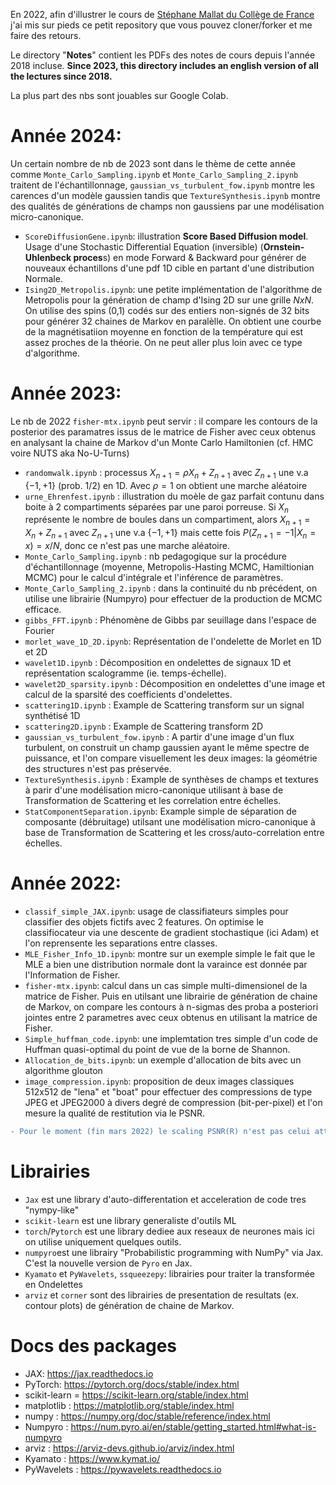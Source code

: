 En 2022, afin d'illustrer le cours de [Stéphane Mallat du Collège de France](https://www.di.ens.fr/~mallat/CoursCollege.html) j'ai mis sur pieds ce petit repository que vous pouvez cloner/forker et me faire des retours.

Le directory "**Notes**" contient les PDFs des notes de cours depuis l'année 2018 incluse.
**Since 2023, this directory includes an english version of all the lectures since 2018.**

La plus part des nbs sont jouables sur Google Colab.

# Année 2024:
Un certain nombre de nb de 2023 sont dans le thème de cette année comme `Monte_Carlo_Sampling.ipynb` et `Monte_Carlo_Sampling_2.ipynb` traitent
de l'échantillonnage, 
`gaussian_vs_turbulent_fow.ipynb` montre les carences d'un modèle gaussien tandis que `TextureSynthesis.ipynb` montre des qualités de générations
de champs non gaussiens par une modélisation micro-canonique.

- `ScoreDiffusionGene.ipynb`: illustration **Score Based Diffusion model**. Usage d'une Stochastic Differential Equation (inversible) (**Ornstein-Uhlenbeck proces**s)  en mode Forward & Backward pour générer de nouveaux échantillons d'une pdf 1D cible en partant d'une distribution Normale.
- `Ising2D_Metropolis.ipynb`: une petite implémentation de l'algorithme de Metropolis pour la génération de champ d'Ising 2D sur une grille $NxN$. On utilise des spins (0,1) codés sur des entiers non-signés de 32 bits pour générer 32 chaines de Markov en paralèlle. On obtient une courbe de la magnétisatiion moyenne en fonction de la température qui est assez proches de la théorie. On ne peut aller plus loin avec ce type d'algorithme. 

# Année 2023:
Le nb de 2022 `fisher-mtx.ipynb` peut servir : il compare les contours de la posterior des paramatres issus de le matrice de  Fisher avec ceux obtenus en analysant la chaine de Markov d'un Monte Carlo Hamiltonien (cf. HMC voire NUTS aka No-U-Turns) 

- `randomwalk.ipynb` : processus $X_{n+1} = \rho X_n + Z_{n+1}$ avec $Z_{n+1}$ une v.a $\{-1,+1\}$ (prob. 1/2) en 1D. Avec $\rho=1$ on obtient une marche aléatoire 
- `urne_Ehrenfest.ipynb` : illustration du moèle de gaz parfait contunu dans  boite à 2 compartiments séparées par une paroi porreuse. Si $X_n$ représente le nombre de boules dans un compartiment, alors $X_{n+1} = X_n + Z_{n+1}$ avec $Z_{n+1}$ une v.a $\{-1,+1\}$ mais cette fois $P(Z_{n+1} = −1|X_n = x) = x/N$, donc ce n'est pas une marche aléatoire.
- `Monte_Carlo_Sampling.ipynb` : nb pedagogique sur la procédure d'échantillonnage (moyenne, Metropolis-Hasting MCMC, Hamiltionian MCMC) pour le calcul d'intégrale et l'inférence de paramètres.
- `Monte_Carlo_Sampling_2.ipynb` : dans la continuité du nb précédent, on utilise une librairie (Numpyro) pour effectuer de la production de MCMC efficace.
- `gibbs_FFT.ipynb` : Phénomène de Gibbs par seuillage dans l'espace de Fourier
- `morlet_wave_1D_2D.ipynb`: Représentation de l'ondelette de Morlet en 1D et 2D
- `wavelet1D.ipynb` : Décomposition en ondelettes de signaux 1D et représentation scalogramme (ie. temps-échelle).
- `wavelet2D_sparsity.ipynb` : Décomposition en ondelettes d'une image et calcul de la sparsité des coefficients d'ondelettes.
- `scattering1D.ipynb` : Example de Scattering transform sur un signal synthétisé 1D
- `scattering2D.ipynb` : Example de Scattering transform 2D 
- `gaussian_vs_turbulent_fow.ipynb` : A partir d'une image d'un flux turbulent, on construit un champ gaussien ayant le même spectre de puissance, et l'on compare visuellement les deux images: la géométrie des structures n'est pas préservée.
-  `TextureSynthesis.ipynb` : Example de synthèses de champs et textures à parir d'une modélisation micro-canonique utilisant à base de Transformation de Scattering et les correlation entre échelles.
-  `StatComponentSeparation.ipynb`: Example simple de séparation de composante (débruitage) utilsant une modélisation micro-canonique à base de Transformation de Scattering et les cross/auto-correlation entre échelles.


# Année 2022:
- `classif_simple_JAX.ipynb`: usage de classifiateurs simples pour classifier des objets fictifs avec 2 features. 
On optimise le classifiocateur via une descente de gradient stochastique (ici Adam) et l'on reprensente les separations entre classes.
- `MLE_Fisher_Info_1D.ipynb`: montre sur un exemple simple le fait que le MLE a bien une distribution normale dont la varaince est donnée par l'Information de Fisher.
- `fisher-mtx.ipynb`: calcul dans un cas simple multi-dimensionel de la matrice de Fisher. Puis en utilsant une librairie de génération de chaine de Markov, on compare les contours à n-sigmas des proba a posteriori jointes entre 2 parametres avec ceux obtenus en utilisant la matrice de Fisher.
- `Simple_huffman_code.ipynb`: une implemtation tres simple d'un code de Huffman quasi-optimal du point de vue de la borne de Shannon.
- `Allocation_de_bits.ipynb`: un exemple d'allocation de bits avec un algorithme glouton
- `image_compression.ipynb`: proposition de deux images classiques 512x512 de "lena" et "boat" pour effectuer des compressions de type JPEG et JPEG2000 à divers degré de compression (bit-per-pixel) et l'on mesure la qualité de restitution via le PSNR. 
```diff
- Pour le moment (fin mars 2022) le scaling PSNR(R) n'est pas celui attendu par la theorie pour R>1, ni en JPEG ni en JPEG2000. Nous n'avons pour le moment pas trouver la raison.
```


# Librairies
- `Jax` est une library d'auto-differentation et acceleration de code tres "nympy-like"
- `scikit-learn` est une library generaliste d'outils ML
- `torch`/`Pytorch`  est une library dediee aux reseaux de neurones mais ici on utilise uniquement quelques outils. 
- `numpyro`est une librairy "Probabilistic programming with NumPy" via Jax.
C'est la nouvelle version de `Pyro` en Jax. 
- `Kyamato` et `PyWavelets`, `ssqueezepy`: librairies pour traiter la transformée en Ondelettes
- `arviz` et `corner` sont des librairies de presentation de resultats (ex. contour plots) de génération de chaine de Markov.

# Docs des packages
- JAX: https://jax.readthedocs.io
- PyTorch: https://pytorch.org/docs/stable/index.html
- scikit-learn = https://scikit-learn.org/stable/index.html
- matplotlib : https://matplotlib.org/stable/index.html
- numpy : https://numpy.org/doc/stable/reference/index.html
- Numpyro : https://num.pyro.ai/en/stable/getting_started.html#what-is-numpyro
- arviz : https://arviz-devs.github.io/arviz/index.html
- Kyamato : https://www.kymat.io/
- PyWavelets : https://pywavelets.readthedocs.io
